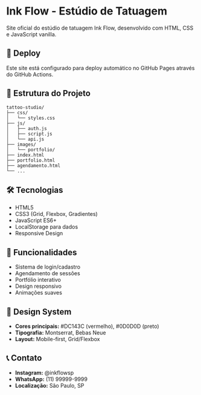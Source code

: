 # Ink Flow - Estúdio de Tatuagem

Site oficial do estúdio de tatuagem Ink Flow, desenvolvido com HTML, CSS e JavaScript vanilla.

## 🚀 Deploy

Este site está configurado para deploy automático no GitHub Pages através do GitHub Actions.

## 📁 Estrutura do Projeto

```
tattoo-studio/
├── css/
│   └── styles.css
├── js/
│   ├── auth.js
│   ├── script.js
│   └── api.js
├── images/
│   └── portfolio/
├── index.html
├── portfolio.html
├── agendamento.html
└── ...
```

## 🛠️ Tecnologias

- HTML5
- CSS3 (Grid, Flexbox, Gradientes)
- JavaScript ES6+
- LocalStorage para dados
- Responsive Design

## 📱 Funcionalidades

- Sistema de login/cadastro
- Agendamento de sessões
- Portfólio interativo
- Design responsivo
- Animações suaves

## 🎨 Design System

- **Cores principais:** #DC143C (vermelho), #0D0D0D (preto)
- **Tipografia:** Montserrat, Bebas Neue
- **Layout:** Mobile-first, Grid/Flexbox

## 📞 Contato

- **Instagram:** @inkflowsp
- **WhatsApp:** (11) 99999-9999
- **Localização:** São Paulo, SP